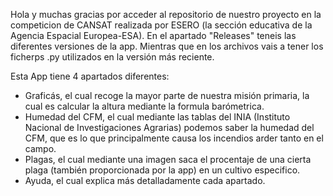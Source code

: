 Hola y muchas gracias por acceder al repositorio de nuestro proyecto en la competicion de CANSAT realizada por ESERO 
(la sección educativa de la Agencia Espacial Europea-ESA).
En el apartado "Releases" teneis las diferentes versiones de la app. Mientras que en los archivos vais a tener los ficherps .py utilizados 
en la versión más reciente.

Esta App tiene 4 apartados diferentes:
   - Graficás, el cual recoge la mayor parte de nuestra misión primaria, la cual es calcular la altura mediante la formula barómetrica.
   - Humedad del CFM, el cual mediante las tablas del INIA (Instituto Nacional de Investigaciones Agrarias) podemos saber la humedad del CFM, 
     que es lo que principalmente causa los incendios arder tanto en el campo.
   - Plagas, el cual mediante una imagen saca el procentaje de una cierta plaga (también proporcionada por la app) en un cultivo especifico.
   - Ayuda, el cual explica más detalladamente cada apartado.
